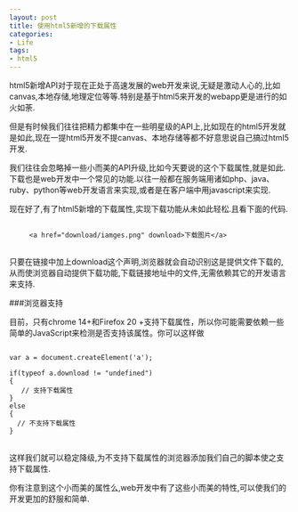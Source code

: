 ```yaml
---
layout: post
title: 使用html5新增的下载属性
categories:
- Life
tags:
- html5
---
```


html5新增API对于现在正处于高速发展的web开发来说,无疑是激动人心的,比如canvas,本地存储,地理定位等等.特别是基于html5来开发的webapp更是进行的如火如荼.

但是有时候我们往往把精力都集中在一些明星级的API上,比如现在的html5开发就是如此,现在一提html5开发不提canvas、本地存储等都不好意思说自己搞过html5开发.

我们往往会忽略掉一些小而美的API升级,比如今天要说的这个下载属性,就是如此.下载也是web开发中一个常见的功能.以往一般都在服务端用诸如php、java、ruby、python等web开发语言来实现,或者是在客户端中用javascript来实现.

现在好了,有了html5新增的下载属性,实现下载功能从未如此轻松.且看下面的代码.

<pre>
<code>
	 &lt;a href="download/iamges.png" download&gt;下载图片&lt;/a&gt;
</code>
</pre>

只要在链接中加上download这个声明,浏览器就会自动识别这是提供文件下载的,从而使浏览器自动提供下载功能,下载链接地址中的文件,无需依赖其它的开发语言来支持.

###浏览器支持

目前，只有chrome 14+和Firefox 20 +支持下载属性，所以你可能需要依赖一些简单的JavaScript来检测是否支持该属性。你可以这样做

<pre>
<code>
var a = document.createElement('a');

if(typeof a.download != "undefined")
{
   // 支持下载属性
}
else
{
  // 不支持下载属性
}
</code>
</pre>

这样我们就可以稳定降级,为不支持下载属性的浏览器添加我们自己的脚本使之支持下载属性.

你有注意到这个小而美的属性么,web开发中有了这些小而美的特性,可以使我们的开发更加的舒服和简单.






